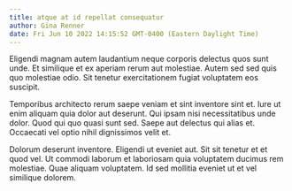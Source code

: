 ```yaml
---
title: atque at id repellat consequatur
author: Gina Renner
date: Fri Jun 10 2022 14:15:52 GMT-0400 (Eastern Daylight Time)
---
```

Eligendi magnam autem laudantium neque corporis delectus quos sunt unde. Et similique et ex aperiam rerum aut molestiae. Autem sed sed quis quo molestiae odio. Sit tenetur exercitationem fugiat voluptatem eos suscipit.

 Temporibus architecto rerum saepe veniam et sint inventore sint et. Iure ut enim aliquam quia dolor aut deserunt. Qui ipsam nisi necessitatibus unde dolor. Quod qui quo quasi sunt sed. Saepe aut delectus qui alias et. Occaecati vel optio nihil dignissimos velit et.

 Dolorum deserunt inventore. Eligendi ut eveniet aut. Sit sit tenetur et et quod vel. Ut commodi laborum et laboriosam quia voluptatem ducimus rem molestiae. Quae aliquam voluptatem. Id sed mollitia eveniet ut et vel similique dolorem.